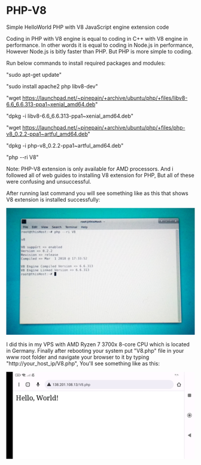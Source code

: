 # PHP-V8
Simple HelloWorld PHP with V8 JavaScript engine extension code

Coding in PHP with V8 engine is equal to coding in C++ with V8 engine in performance.
In other words it is equal to coding in Node.js in performance, However Node.js is bitly faster than PHP. But PHP is more simple to coding.

Run below commands to install required packages and modules:

"sudo apt-get update"

"sudo install apache2 php libv8-dev"

"wget https://launchpad.net/~pinepain/+archive/ubuntu/php/+files/libv8-6.6_6.6.313-ppa1~xenial_amd64.deb"

"dpkg -i libv8-6.6_6.6.313-ppa1~xenial_amd64.deb"

"wget https://launchpad.net/~pinepain/+archive/ubuntu/php/+files/php-v8_0.2.2-ppa1~artful_amd64.deb"

"dpkg -i php-v8_0.2.2-ppa1~artful_amd64.deb"

"php --ri V8"


Note: PHP-V8 extension is only available for AMD processors. And i followed all of web guides to installing V8 extension for PHP, But all of these were confusing and unsuccessful.

After running last command you will see something like as this that shows V8 extension is installed successfully:

![image1](https://github.com/marzban2030/PHP-V8/raw/main/V8.jpg)

I did this in my VPS with AMD Ryzen 7 3700x 8-core CPU which is located in Germany. 
Finally after rebooting your system put "V8.php" file in your www root folder and navigate your browser to it by typing "http://your_host_ip/V8.php", You'll see something like as this:

![image2](https://github.com/marzban2030/PHP-V8/raw/main/V8_browser.jpg)




